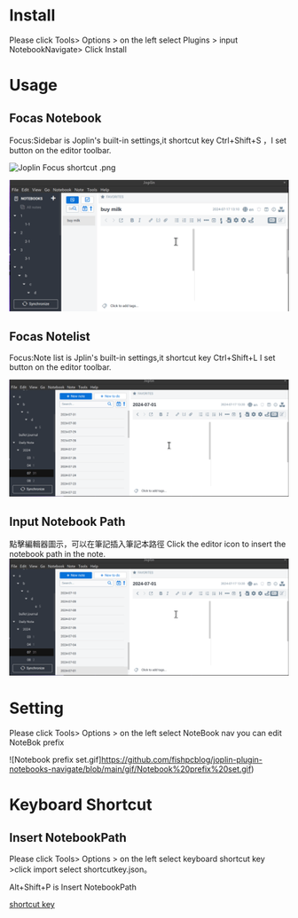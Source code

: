 
# Install
Please click Tools> Options > on the left select Plugins > input NotebookNavigate> Click Install
# Usage
## Focas Notebook
Focus:Sidebar is Joplin's built-in settings,it shortcut key Ctrl+Shift+S ，I set button on the editor toolbar.


![Joplin Focus shortcut .png](:/4ea2e249d6254332a64c90a61edd549a)


![focus sidebar.gif](https://github.com/fishpcblog/joplin-plugin-notebooks-navigate/blob/29b9b73caf580e6a66b0446d6eae8786b002f149/gif/focus%20sidebar.gif)



## Focas Notelist
Focus:Note list  is Jplin's built-in settings,it shortcut key Ctrl+Shift+L
I set button on the editor toolbar.

![focus Notelist.gif](https://github.com/fishpcblog/joplin-plugin-notebooks-navigate/blob/main/gif/focus%20Notelist.gif)

## Input Notebook Path
點擊編輯器圖示，可以在筆記插入筆記本路徑
Click the editor icon to insert the notebook path in the note.
![InputNotebookPath.gif](https://github.com/fishpcblog/joplin-plugin-notebooks-navigate/blob/main/gif/InputNotebookPath.gif)
# Setting
Please click Tools> Options >  on the left select NoteBook nav
you can edit NoteBok prefix


![Notebook prefix set.gif]https://github.com/fishpcblog/joplin-plugin-notebooks-navigate/blob/main/gif/Notebook%20prefix%20set.gif)


# Keyboard Shortcut
## Insert NotebookPath
Please click Tools> Options >  on the left select keyboard shortcut key  >click import select shortcutkey.json。

Alt+Shift+P is Insert NotebookPath

[shortcut key](file:///home/joe/notebooks-navigate/src)

